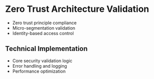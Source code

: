 # Zero Trust Architecture Validation
- Zero trust principle compliance
- Micro-segmentation validation
- Identity-based access control

## Technical Implementation
- Core security validation logic
- Error handling and logging
- Performance optimization
